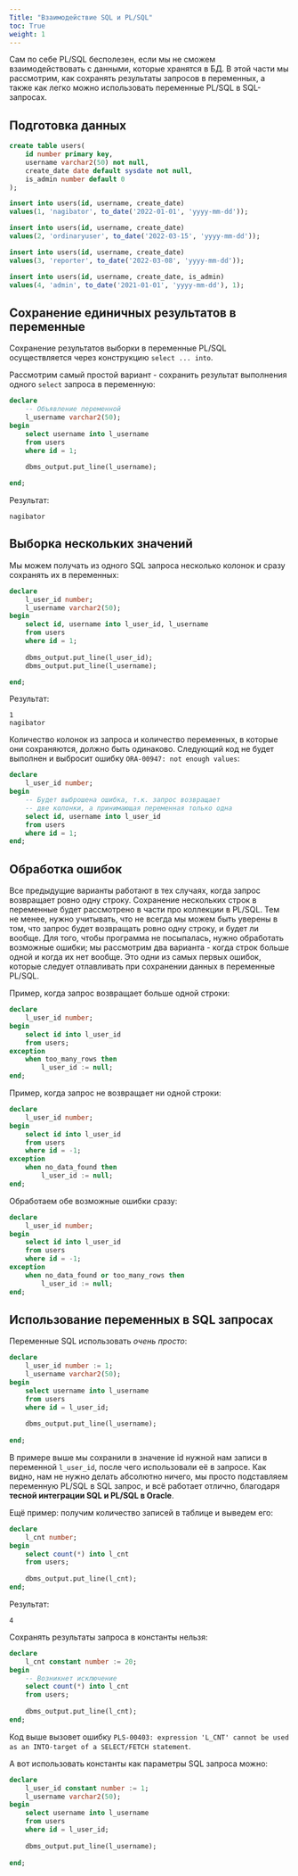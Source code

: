 ```yaml
---
Title: "Взаимодействие SQL и PL/SQL"
toc: True
weight: 1
---
```


Сам по себе PL/SQL бесполезен, если мы не сможем взаимодействовать
с данными, которые хранятся в БД. В этой части мы рассмотрим, как
сохранять результаты запросов в переменных, а также как легко
можно использовать переменные PL/SQL в SQL-запросах.

## Подготовка данных

```sql
create table users(
    id number primary key,
    username varchar2(50) not null,
    create_date date default sysdate not null,
    is_admin number default 0
);

insert into users(id, username, create_date)
values(1, 'nagibator', to_date('2022-01-01', 'yyyy-mm-dd'));

insert into users(id, username, create_date)
values(2, 'ordinaryuser', to_date('2022-03-15', 'yyyy-mm-dd'));

insert into users(id, username, create_date)
values(3, 'reporter', to_date('2022-03-08', 'yyyy-mm-dd'));

insert into users(id, username, create_date, is_admin)
values(4, 'admin', to_date('2021-01-01', 'yyyy-mm-dd'), 1);
```


## Сохранение единичных результатов в переменные

Сохранение результатов выборки в переменные PL/SQL осуществляется
через конструкцию `select ... into`.

Рассмотрим самый простой вариант - сохранить результат
выполнения одного `select` запроса в переменную:

```sql
declare
    -- Объявление переменной
    l_username varchar2(50);
begin
    select username into l_username
    from users
    where id = 1;
    
    dbms_output.put_line(l_username);

end;
```

Результат:

```
nagibator
```

## Выборка нескольких значений

Мы можем получать из одного SQL запроса несколько колонок и сразу сохранять их
в переменных:

```sql
declare
    l_user_id number;    
    l_username varchar2(50);
begin
    select id, username into l_user_id, l_username
    from users
    where id = 1;
    
    dbms_output.put_line(l_user_id);
    dbms_output.put_line(l_username);

end;
```

Результат:

```
1
nagibator
```

Количество колонок из запроса и количество переменных, в которые
они сохраняются, должно быть одинаково. Следующий код
не будет выполнен и выбросит ошибку `ORA-00947: not enough values`:

```sql
declare
    l_user_id number;    
begin
    -- Будет выброшена ошибка, т.к. запрос возвращает
    -- две колонки, а принимающая переменная только одна
    select id, username into l_user_id 
    from users
    where id = 1;
end;
```

## Обработка ошибок

Все предыдущие варианты работают в тех случаях, когда
запрос возвращает ровно одну строку. Сохранение
нескольких строк в переменные будет рассмотрено в
части про коллекции в PL/SQL. Тем не менее, нужно учитывать,
что не всегда мы можем быть уверены в том, что
запрос будет возвращать ровно одну строку, и будет ли
вообще. Для того, чтобы программа не посыпалась, нужно
обработать возможные ошибки; мы рассмотрим два варианта - 
когда строк больше одной и когда их нет вообще. Это 
одни из самых первых ошибок, которые следует отлавливать
при сохранении данных в переменные PL/SQL.

Пример, когда запрос возвращает больше одной строки:

```sql
declare
    l_user_id number;
begin
    select id into l_user_id
    from users;
exception
    when too_many_rows then
        l_user_id := null;
end;
```

Пример, когда запрос не возвращает ни одной строки:

```sql
declare
    l_user_id number;
begin
    select id into l_user_id
    from users
    where id = -1;
exception
    when no_data_found then
        l_user_id := null;
end;
```

Обработаем обе возможные ошибки сразу:

```sql
declare
    l_user_id number;
begin
    select id into l_user_id
    from users
    where id = -1;
exception
    when no_data_found or too_many_rows then
        l_user_id := null;
end;
```

## Использование переменных в SQL запросах

Переменные SQL использовать *очень просто*:

```sql
declare
    l_user_id number := 1;
    l_username varchar2(50);
begin
    select username into l_username
    from users
    where id = l_user_id;
    
    dbms_output.put_line(l_username);
    
end;
```

В примере выше мы сохранили в значение id нужной нам записи в переменной 
`l_user_id`, после чего использовали её в запросе. Как видно, нам
не нужно делать абсолютно ничего, мы просто подставляем переменную
PL/SQL в SQL запрос, и всё работает отлично, благодаря **тесной интеграции
SQL и PL/SQL в Oracle**.

Ещё пример: получим количество записей в таблице и выведем его:

```sql
declare
    l_cnt number;
begin
    select count(*) into l_cnt
    from users;
    
    dbms_output.put_line(l_cnt);
end;
```

Результат:

```
4
```

Сохранять результаты запроса в константы нельзя:

```sql
declare
    l_cnt constant number := 20;
begin
    -- Возникнет исключение 
    select count(*) into l_cnt
    from users;
    
    dbms_output.put_line(l_cnt);
end;
```

Код выше вызовет ошибку `PLS-00403: expression 'L_CNT' cannot be
used as an INTO-target of a SELECT/FETCH statement`.

А вот использовать константы как параметры SQL запроса можно:

```sql
declare
    l_user_id constant number := 1;
    l_username varchar2(50);
begin
    select username into l_username
    from users
    where id = l_user_id;
    
    dbms_output.put_line(l_username);
    
end;
```
